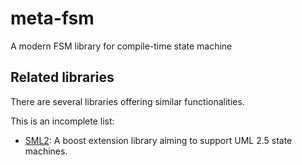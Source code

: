 # meta-fsm
A modern FSM library for compile-time state machine

## Related libraries

There are several libraries offering similar functionalities.

This is an incomplete list:

  * [SML2](https://github.com/boost-ext/sml2): A boost extension library aiming to support UML 2.5 state machines.
